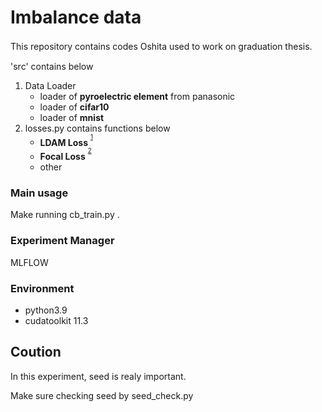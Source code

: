 # Imbalance data
This repository contains codes Oshita used to work on  graduation thesis.　

'src' contains below
1. Data Loader
    * loader of **pyroelectric element** from panasonic
    * loader of **cifar10**
    * loader of **mnist**
2. losses.py contains functions below
    * **LDAM Loss** <sup>
    <sup>[1](https://arxiv.org/abs/1906.07413)
    * **Focal Loss** <sup>
    <sup>[2](https://arxiv.org/abs/1708.02002)
    * other

### Main usage
Make running cb_train.py .
### Experiment Manager
MLFLOW
### Environment
* python3.9
* cudatoolkit 11.3

## Coution
In this experiment, seed is realy important. 

Make sure checking seed by seed_check.py

